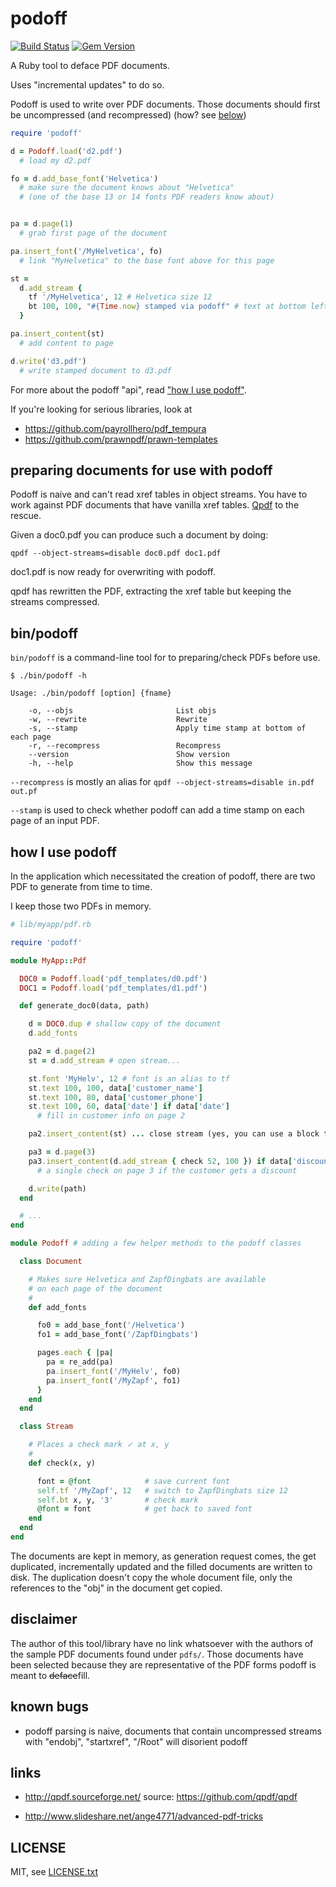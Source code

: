
# podoff

[![Build Status](https://secure.travis-ci.org/jmettraux/podoff.png)](http://travis-ci.org/jmettraux/podoff)
[![Gem Version](https://badge.fury.io/rb/podoff.png)](http://badge.fury.io/rb/podoff)

A Ruby tool to deface PDF documents.

Uses "incremental updates" to do so.

Podoff is used to write over PDF documents. Those documents should first be uncompressed (and recompressed) (how? see [below](#preparing-documents-for-use-with-podoff))

```ruby
require 'podoff'

d = Podoff.load('d2.pdf')
  # load my d2.pdf

fo = d.add_base_font('Helvetica')
  # make sure the document knows about "Helvetica"
  # (one of the base 13 or 14 fonts PDF readers know about)


pa = d.page(1)
  # grab first page of the document

pa.insert_font('/MyHelvetica', fo)
  # link "MyHelvetica" to the base font above for this page

st =
  d.add_stream {
    tf '/MyHelvetica', 12 # Helvetica size 12
    bt 100, 100, "#{Time.now} stamped via podoff" # text at bottom left
  }

pa.insert_content(st)
  # add content to page

d.write('d3.pdf')
  # write stamped document to d3.pdf
```

For more about the podoff "api", read ["how I use podoff"](#how-i-use-podoff).

If you're looking for serious libraries, look at

* https://github.com/payrollhero/pdf_tempura
* https://github.com/prawnpdf/prawn-templates


## preparing documents for use with podoff

Podoff is naive and can't read xref tables in object streams. You have to work against PDF documents that have vanilla xref tables. [Qpdf](http://qpdf.sourceforge.net/) to the rescue.

Given a doc0.pdf you can produce such a document by doing:
```
qpdf --object-streams=disable doc0.pdf doc1.pdf
```
doc1.pdf is now ready for overwriting with podoff.

qpdf has rewritten the PDF, extracting the xref table but keeping the streams compressed.


## bin/podoff

`bin/podoff` is a command-line tool for to preparing/check PDFs before use.

```
$ ./bin/podoff -h

Usage: ./bin/podoff [option] {fname}

    -o, --objs                       List objs
    -w, --rewrite                    Rewrite
    -s, --stamp                      Apply time stamp at bottom of each page
    -r, --recompress                 Recompress
    --version                        Show version
    -h, --help                       Show this message
```

`--recompress` is mostly an alias for `qpdf --object-streams=disable in.pdf out.pf`

`--stamp` is used to check whether podoff can add a time stamp on each page of an input PDF.


## how I use podoff

In the application which necessitated the creation of podoff, there are two PDF to generate from time to time.

I keep those two PDFs in memory.

```ruby
# lib/myapp/pdf.rb

require 'podoff'

module MyApp::Pdf

  DOC0 = Podoff.load('pdf_templates/d0.pdf')
  DOC1 = Podoff.load('pdf_templates/d1.pdf')

  def generate_doc0(data, path)

    d = DOC0.dup # shallow copy of the document
    d.add_fonts

    pa2 = d.page(2)
    st = d.add_stream # open stream...

    st.font 'MyHelv', 12 # font is an alias to tf
    st.text 100, 100, data['customer_name']
    st.text 100, 80, data['customer_phone']
    st.text 100, 60, data['date'] if data['date']
      # fill in customer info on page 2

    pa2.insert_content(st) ... close stream (yes, you can use a block too)

    pa3 = d.page(3)
    pa3.insert_content(d.add_stream { check 52, 100 }) if data['discount']
      # a single check on page 3 if the customer gets a discount

    d.write(path)
  end

  # ...
end

module Podoff # adding a few helper methods to the podoff classes

  class Document

    # Makes sure Helvetica and ZapfDingbats are available
    # on each page of the document
    #
    def add_fonts

      fo0 = add_base_font('/Helvetica')
      fo1 = add_base_font('/ZapfDingbats')

      pages.each { |pa|
        pa = re_add(pa)
        pa.insert_font('/MyHelv', fo0)
        pa.insert_font('/MyZapf', fo1)
      }
    end
  end

  class Stream

    # Places a check mark ✓ at x, y
    #
    def check(x, y)

      font = @font            # save current font
      self.tf '/MyZapf', 12   # switch to ZapfDingbats size 12
      self.bt x, y, '3'       # check mark
      @font = font            # get back to saved font
    end
  end
end
```

The documents are kept in memory, as generation request comes, the get duplicated, incrementally updated and the filled documents are written to disk. The duplication doesn't copy the whole document file, only the references to the "obj" in the document get copied.


## disclaimer

The author of this tool/library have no link whatsoever with the authors of the sample PDF documents found under `pdfs/`. Those documents have been selected because they are representative of the PDF forms podoff is meant to ~~deface~~fill.


## known bugs

* podoff parsing is naive, documents that contain uncompressed streams with "endobj", "startxref", "/Root" will disorient podoff


## links

* http://qpdf.sourceforge.net/ source: https://github.com/qpdf/qpdf

* http://www.slideshare.net/ange4771/advanced-pdf-tricks


## LICENSE

MIT, see [LICENSE.txt](LICENSE.txt)


